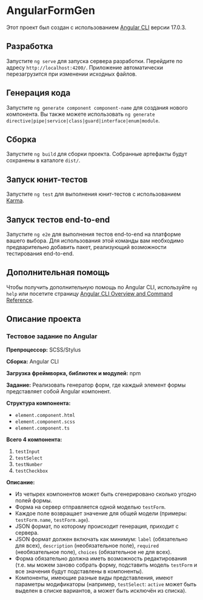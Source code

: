 # AngularFormGen

Этот проект был создан с использованием [Angular CLI](https://github.com/angular/angular-cli) версии 17.0.3.

## Разработка

Запустите `ng serve` для запуска сервера разработки. Перейдите по адресу `http://localhost:4200/`. Приложение автоматически перезагрузится при изменении исходных файлов.

## Генерация кода

Запустите `ng generate component component-name` для создания нового компонента. Вы также можете использовать `ng generate directive|pipe|service|class|guard|interface|enum|module`.

## Сборка

Запустите `ng build` для сборки проекта. Собранные артефакты будут сохранены в каталоге `dist/`.

## Запуск юнит-тестов

Запустите `ng test` для выполнения юнит-тестов с использованием [Karma](https://karma-runner.github.io).

## Запуск тестов end-to-end

Запустите `ng e2e` для выполнения тестов end-to-end на платформе вашего выбора. Для использования этой команды вам необходимо предварительно добавить пакет, реализующий возможности тестирования end-to-end.

## Дополнительная помощь

Чтобы получить дополнительную помощь по Angular CLI, используйте `ng help` или посетите страницу [Angular CLI Overview and Command Reference](https://angular.io/cli).

## Описание проекта

### Тестовое задание по Angular

**Препроцессор:** SCSS/Stylus

**Сборка:** Angular CLI

**Загрузка фреймворка, библиотек и модулей:** npm

**Задание:** Реализовать генератор форм, где каждый элемент формы представляет собой Angular компонент.

**Структура компонента:**

- `element.component.html`
- `element.component.scss`
- `element.component.ts`

**Всего 4 компонента:**

1. `testInput`
2. `testSelect`
3. `testNumber`
4. `testCheckbox`

**Описание:**

- Из четырех компонентов может быть сгенерировано сколько угодно полей формы.
- Форма на сервер отправляется одной моделью `testForm`.
- Каждое поле возвращает значение для общей модели (примеры: `testForm.name`, `testForm.age`).
- JSON формат, по которому происходит генерация, приходит с сервера.
- JSON формат должен включать как минимум: `label` (обязательно для всех), `description` (необязательное поле), `required` (необязательное поле), `choices` (обязательное не для всех).
- Форма обязательно должна иметь возможность редактирования (т.е. мы можем заново собрать форму, подставить модель `testForm` и все значения будут подставлены в компоненты).
- Компоненты, имеющие разные виды представления, имеют параметры модификаторы (например, `testSelect`: `active` может быть выделен в списке вариантов, а может быть исключён из списка).

```

```

